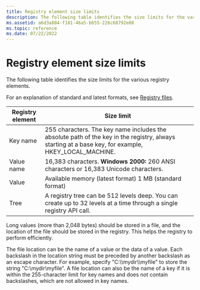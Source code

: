 ```yaml
---
title: Registry element size limits
description: The following table identifies the size limits for the various registry elements.
ms.assetid: a6d3a884-f181-46a5-b655-226c68792e08
ms.topic: reference
ms.date: 07/22/2022
---
```


# Registry element size limits

The following table identifies the size limits for the various registry elements.

For an explanation of standard and latest formats, see [Registry files](/windows/win32/sysinfo/registry-files).

| Registry element | Size limit                                                                                                                                            |
|------------------|-------------------------------------------------------------------------------------------------------------------------------------------------------|
| Key name         | 255 characters. The key name includes the absolute path of the key in the registry, always starting at a base key, for example, HKEY\_LOCAL\_MACHINE. |
| Value name       | 16,383 characters. **Windows 2000:** 260 ANSI characters or 16,383 Unicode characters.                                                      |
| Value            | Available memory (latest format) 1 MB (standard format)                                                                                     |
| Tree             | A registry tree can be 512 levels deep. You can create up to 32 levels at a time through a single registry API call.                                  |

Long values (more than 2,048 bytes) should be stored in a file, and the location of the file should be stored in the registry. This helps the registry to perform efficiently.

The file location can be the name of a value or the data of a value. Each backslash in the location string must be preceded by another backslash as an escape character. For example, specify "C:\\\\mydir\\\\myfile" to store the string "C:\\mydir\\myfile". A file location can also be the name of a key if it is within the 255-character limit for key names and does not contain backslashes, which are not allowed in key names.
